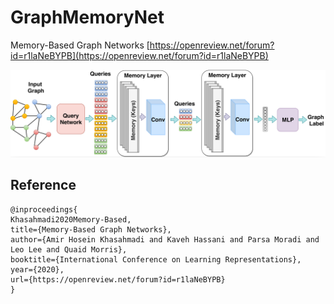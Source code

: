 # GraphMemoryNet
Memory-Based Graph Networks
[https://openreview.net/forum?id=r1laNeBYPB](https://openreview.net/forum?id=r1laNeBYPB)

![](img/mgn.png)


## Reference

```
@inproceedings{
Khasahmadi2020Memory-Based,
title={Memory-Based Graph Networks},
author={Amir Hosein Khasahmadi and Kaveh Hassani and Parsa Moradi and Leo Lee and Quaid Morris},
booktitle={International Conference on Learning Representations},
year={2020},
url={https://openreview.net/forum?id=r1laNeBYPB}
}
```
